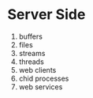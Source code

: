 # Server Side

1. buffers
2. files
3. streams
4. threads
5. web clients
6. chid processes
7. web services

